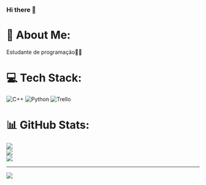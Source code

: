### Hi there 👋
# 💫 About Me:
Estudante de programação👩‍💻<br>


# 💻 Tech Stack:
![C++](https://img.shields.io/badge/c++-%2300599C.svg?style=for-the-badge&logo=c%2B%2B&logoColor=white) ![Python](https://img.shields.io/badge/python-3670A0?style=for-the-badge&logo=python&logoColor=ffdd54) ![Trello](https://img.shields.io/badge/Trello-%23026AA7.svg?style=for-the-badge&logo=Trello&logoColor=white)
# 📊 GitHub Stats:
![](https://github-readme-stats.vercel.app/api?username=Barbosagaby&theme=dark&hide_border=false&include_all_commits=false&count_private=false)<br/>
![](https://github-readme-streak-stats.herokuapp.com/?user=Barbosagaby&theme=dark&hide_border=false)<br/>
![](https://github-readme-stats.vercel.app/api/top-langs/?username=Barbosagaby&theme=dark&hide_border=false&include_all_commits=false&count_private=false&layout=compact)

---
[![](https://visitcount.itsvg.in/api?id=Barbosagaby&icon=0&color=0)](https://visitcount.itsvg.in)

<!-- Proudly created with GPRM ( https://gprm.itsvg.in ) -->

<!--
**BarbosaGaby/BarbosaGaby** is a ✨ _special_ ✨ repository because its `README.md` (this file) appears on your GitHub profile.

Here are some ideas to get you started:

- 🔭 I’m currently working on ...
- 🌱 I’m currently learning ...
- 👯 I’m looking to collaborate on ...
- 🤔 I’m looking for help with ...
- 💬 Ask me about ...
- 📫 How to reach me: ...
- 😄 Pronouns: ...
- ⚡ Fun fact: ...
-->
